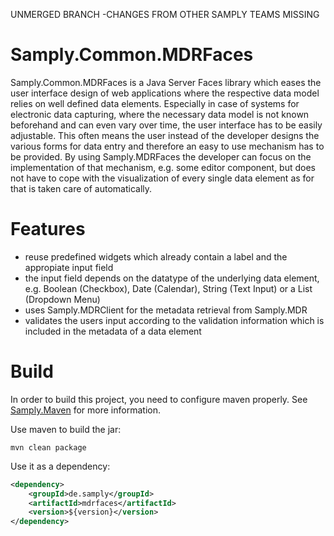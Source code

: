 UNMERGED BRANCH -CHANGES FROM OTHER SAMPLY TEAMS MISSING
# Samply.Common.MDRFaces

Samply.Common.MDRFaces is a Java Server Faces library which eases the user
interface design of web applications where the respective data model relies on
well defined data elements. Especially in case of systems for electronic data
capturing, where the necessary data model is not known beforehand and can even
vary over time, the user interface has to be easily adjustable. This often means
the user instead of the developer designs the various forms for data entry and
therefore an easy to use mechanism has to be provided. By using Samply.MDRFaces
the developer can focus on the implementation of that mechanism, e.g. some
editor component, but does not have to cope with the visualization of every
single data element as for that is taken care of automatically.

# Features

- reuse predefined widgets which already contain a label and the appropiate
  input field
- the input field depends on the datatype of the underlying data element, e.g.
  Boolean (Checkbox), Date (Calendar), String (Text Input) or a List (Dropdown
Menu)
- uses Samply.MDRClient for the metadata retrieval from Samply.MDR
- validates the users input according to the validation information which is
  included in the metadata of a data element

# Build

In order to build this project, you need to configure maven properly.  See
[Samply.Maven](https://bitbucket.org/medinfo_mainz/samply.maven) for more
information.

Use maven to build the jar:

```
mvn clean package
```

Use it as a dependency:

```xml
<dependency>
    <groupId>de.samply</groupId>
    <artifactId>mdrfaces</artifactId>
    <version>${version}</version>
</dependency>
```

